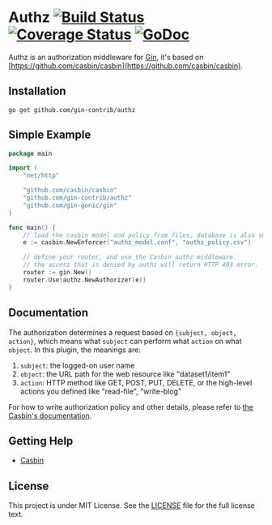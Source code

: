Authz [![Build Status](https://travis-ci.org/gin-contrib/authz.svg?branch=master)](https://travis-ci.org/gin-contrib/authz) [![Coverage Status](https://coveralls.io/repos/github/gin-contrib/authz/badge.svg?branch=master)](https://coveralls.io/github/gin-contrib/authz?branch=master) [![GoDoc](https://godoc.org/github.com/gin-contrib/authz?status.svg)](https://godoc.org/github.com/gin-contrib/authz)
======

Authz is an authorization middleware for [Gin](https://github.com/gin-gonic/gin), it's based on [https://github.com/casbin/casbin](https://github.com/casbin/casbin).

## Installation

    go get github.com/gin-contrib/authz

## Simple Example

```Go
package main

import (
	"net/http"

	"github.com/casbin/casbin"
	"github.com/gin-contrib/authz"
	"github.com/gin-gonic/gin"
)

func main() {
	// load the casbin model and policy from files, database is also supported.
	e := casbin.NewEnforcer("authz_model.conf", "authz_policy.csv")

	// define your router, and use the Casbin authz middleware.
	// the access that is denied by authz will return HTTP 403 error.
    router := gin.New()
    router.Use(authz.NewAuthorizer(e))
}
```

## Documentation

The authorization determines a request based on ``{subject, object, action}``, which means what ``subject`` can perform what ``action`` on what ``object``. In this plugin, the meanings are:

1. ``subject``: the logged-on user name
2. ``object``: the URL path for the web resource like "dataset1/item1"
3. ``action``: HTTP method like GET, POST, PUT, DELETE, or the high-level actions you defined like "read-file", "write-blog"


For how to write authorization policy and other details, please refer to [the Casbin's documentation](https://github.com/casbin/casbin).

## Getting Help

- [Casbin](https://github.com/casbin/casbin)

## License

This project is under MIT License. See the [LICENSE](LICENSE) file for the full license text.
